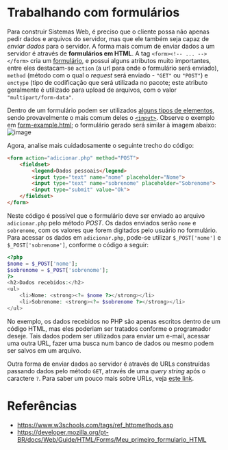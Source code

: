 # Trabalhando com formulários

Para construir Sistemas Web, é preciso que o cliente possa não apenas pedir dados e arquivos do servidor, mas que ele também seja capaz de *enviar dados* para o servidor. A forma mais comum de enviar dados a um servidor é através de **formulários em HTML**. A tag `<form><!-- ... --></form>` cria um [formulário](https://www.w3schools.com/html/html_forms.asp), e possui alguns atributos muito importantes, entre eles destacam-se `action` (a url para onde o formulário será enviado), `method` (método com o qual o *request* será enviado - `"GET"` ou `"POST"`) e `enctype` (tipo de codificação que será utilizada no pacote; este atributo geralmente é utilizado para upload de arquivos, com o valor `"multipart/form-data"`.

Dentro de um formulário podem ser utilizados [alguns tipos de elementos](https://www.w3schools.com/html/html_form_elements.asp), sendo provavelmente o mais comum deles o [`<input>`](https://www.w3schools.com/html/html_form_input_types.asp). Observe o exemplo em [form-example.html](form-example.html); o formulário gerado será similar à imagem abaixo:
![image](https://user-images.githubusercontent.com/2471326/63200941-89523800-c059-11e9-9022-8522cce0f155.png)

Agora, analise mais cuidadosamente o seguinte trecho do código:
```html
<form action="adicionar.php" method="POST">
    <fieldset>
        <legend>Dados pessoais</legend>
        <input type="text" name="nome" placeholder="Nome">
        <input type="text" name="sobrenome" placeholder="Sobrenome">
        <input type="submit" value="Ok">
    </fieldset>
</form>
```

Neste código é possível que o formulário deve ser enviado ao arquivo `adicionar.php` pelo método *POST*. Os dados enviados serão `nome` e `sobrenome`, com os valores que forem digitados pelo usuário no formulário. Para acessar os dados em `adicionar.php`, pode-se utilizar `$_POST['nome']` e `$_POST['sobrenome']`, conforme o código a seguir:
```php
<?php
$nome = $_POST['nome'];
$sobrenome = $_POST['sobrenome'];
?>
<h2>Dados recebidos:</h2>
<ul>
    <li>Nome: <strong><?= $nome ?></strong></li>
    <li>Sobrenome: <strong><?= $sobrenome ?></strong></li>
</ul>
```

No exemplo, os dados recebidos no PHP são apenas escritos dentro de um código HTML, mas eles poderiam ser tratados conforme o programador deseje. Tais dados podem ser utilizados para enviar um e-mail, acessar uma outra URL, fazer uma busca num banco de dados ou mesmo podem ser salvos em um arquivo.

Outra forma de enviar dados ao servidor é através de URLs construídas passando dados pelo método `GET`, através de uma *query string* após o caractere `?`. Para saber um pouco mais sobre URLs, veja [este link](https://pt.wikipedia.org/wiki/URL).

# Referências

- https://www.w3schools.com/tags/ref_httpmethods.asp
- https://developer.mozilla.org/pt-BR/docs/Web/Guide/HTML/Forms/Meu_primeiro_formulario_HTML